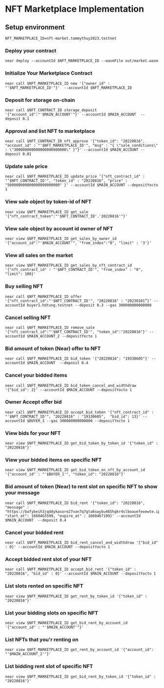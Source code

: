 # NFT Marketplace Implementation

## Setup environment
```=bash
NFT_MARKETPLACE_ID=nft-market.tommythuy2023.testnet
```

### Deploy your contract
```=bash
near deploy --accountId $NFT_MARKETPLACE_ID --wasmFile out/market.wasm
```

### Initialize Your Marketplace Contract 
```=bash
near call $NFT_MARKETPLACE_ID new '{"owner_id" : "'$NFT_MARKETPLACE_ID'"}'  --accountId $NFT_MARKETPLACE_ID
```

### Deposit for storage on-chain
```=bash
near call $NFT_CONTRACT_ID storage_deposit '{"account_id":"'$MAIN_ACCOUNT'"}' --accountId $MAIN_ACCOUNT  --deposit 0.1
```

### Approval and list NFT to marketplace
```=bash
near call $NFT_CONTRACT_ID nft_approve '{"token_id": "20220816", "account_id" : "'$NFT_MARKETPLACE_ID'", "msg" : "{ \"sale_conditions\" : \"300000000000000000000000\" }"}' --accountId $MAIN_ACCOUNT --deposit 0.01
```

### Update sale price
```=bash
near call $NFT_MARKETPLACE_ID update_price ‘{"nft_contract_id" : "’$NFT_CONTRACT_ID'", "token_id" : "20220816", "price" : "500000000000000000000000" }' --accountId $MAIN_ACCOUNT --depositYocto 1
```

### View sale object by token-id of NFT
```=bash
near view $NFT_MARKETPLACE_ID get_sale '{"nft_contract_token":"'$NFT_CONTRACT_ID'.'20220816'"}'
```

### View sale object by account id owner of NFT
```=bash
near view $NFT_MARKETPLACE_ID get_sales_by_owner_id '{"account_id":"'$MAIN_ACCOUNT'", "from_index":"0", "limit" : '3'}'
```

### View all sales on the market
```=bash
near view $NFT_MARKETPLACE_ID get_sales_by_nft_contract_id '{"nft_contract_id" : "'$NFT_CONTRACT_ID'", "from_index" : "0", "limit": 100}'
```

### Buy selling NFT
```=bash
near call $NFT_MARKETPLACE_ID offer '{"nft_contract_id":"'$NFT_CONTRACT_ID'", "20220816" : "20230101”}’ --accountId buyer1.hdtung.testnet --deposit 0.3 --gas 300000000000000
```
### Cancel selling NFT
```=bash
near call $NFT_MARKETPLACE_ID remove_sale '{"nft_contract_id":"'$NFT_CONTRACT_ID'", "token_id":"20220816"}' --accountId $MAIN_ACCOUNT_2 --depositYocto 1
```

### Bid amount of token (Near) offer to NFT
```=bash
near call $NFT_MARKETPLACE_ID bid_token '{"20220816": "19330605"}' --accountId $MAIN_ACCOUNT  --deposit 0.4
```

### Cancel your bidded items
```=bash
near call $NFT_MARKETPLACE_ID bid_token_cancel_and_widthdraw '{"bid_id": 2}' --accountId $MAIN_ACCOUNT --depositYocto 1
```

### Owner Accept offer bid
```=bash
near call $NFT_MARKETPLACE_ID accept_bid_token '{"nft_contract_id" : "'$NFT_CONTRACT_ID'", "20220816" : "19330605",  "bid_id": 13}' --accountId $BUYER_1 --gas 300000000000000 --depositYocto 1
```

### View bids for your NFT
```=bash
near view $NFT_MARKETPLACE_ID get_bid_token_by_token_id '{"token_id" : "20220816"}'
```

### View your bidded items on specific NFT
```=bash
near view $NFT_MARKETPLACE_ID get_bid_token_on_nft_by_account_id '{"account_id" : "'$BUYER_1'", "token_id": "20220816"}'
```

### Bid amount of token (Near) to rent slot on specific NFT to show your message
```=bash
near call $NFT_MARKETPLACE_ID bid_rent '{"token_id": "20220816", "message" : "https://bafybeih3jqddykasore27van7q7gta6swybu465hgkr4slboauefeoewte.ipfs.dweb.link/20220817_slot_1660716419895.json", "start_at": 1660463599, "expire_at" : 1660467199}' --accountId $MAIN_ACCOUNT  --deposit 0.4
```

### Cancel your bidded rent 
```=bash
near call $NFT_MARKETPLACE_ID bid_rent_cancel_and_widthdraw '{"bid_id" : 0}' --accountId $MAIN_ACCOUNT --depositYocto 1
```

### Accept bidded rent slot of your NFT
```=bash
near call $NFT_MARKETPLACE_ID accept_bid_rent '{"token_id" : "20220816", "bid_id" : 0}' --accountId $MAIN_ACCOUNT --depositYocto 1
```

### List slots rented on specific NFT
```=bash
near view $NFT_MARKETPLACE_ID get_rent_by_token_id '{"token_id" : "20220816"}'
```
 
### List your bidding slots on specific NFT
```=bash
near view $NFT_MARKETPLACE_ID get_bid_rent_by_account_id '{"account_id" : "'$MAIN_ACCOUNT'"}'
```

### List NFTs that you'r renting on
```=bash
near view $NFT_MARKETPLACE_ID get_rent_by_account_id '{"account_id": "'$MAIN_ACCOUNT_2'"}'
```

### List bidding rent slot of specific NFT
```=bash
near view $NFT_MARKETPLACE_ID get_bid_rent_by_token_id '{"token_id" : "20220816"}'
```
